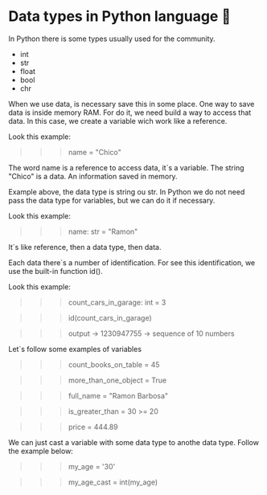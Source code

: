Data types in Python language 🐍
======================

In Python there is some types usually used for the community.

- int
- str
- float
- bool
- chr

When we use data, is necessary save this in some place. One way to save data is inside memory RAM.
For do it, we need build a way to access that data. In this case, we create a variable wich work like a reference.

Look this example:
>>> name = "Chico"

The word name is a reference to access data, it`s a variable.
The string "Chico" is a data. An information saved in memory.

Example above, the data type is string ou str. In Python we do not need pass the data type for variables, but we can do it if necessary.

Look this example:
>>> name: str = "Ramon"

It`s like reference, then a data type, then data.

Each data there`s a number of identification. For see this identification, we use the built-in function id().

Look this example:
>>> count_cars_in_garage: int = 3

>>> id(count_cars_in_garage)

>>> output -> 1230947755 -> sequence of 10 numbers

Let`s follow some examples of variables
>>> count_books_on_table = 45

>>> more_than_one_object = True

>>> full_name = "Ramon Barbosa"

>>> is_greater_than = 30 >= 20

>>> price = 444.89

We can just cast a variable with some data type to anothe data type. Follow the example below:

>>> my_age = '30'

>>> my_age_cast = int(my_age)
